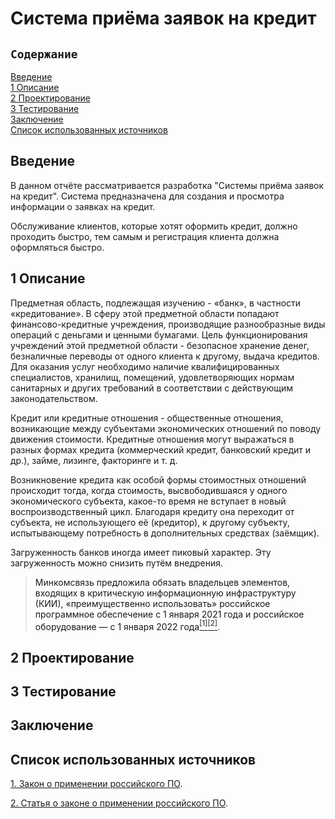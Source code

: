 # Система приёма заявок на кредит
## `Содержание`
[Введение](#introduction)  
[1 Описание](#description)  
[2 Проектирование](#design)  
[3 Тестирование](#testing)    
[Заключение](#conclusion)  
[Список использованных источников](#bibliography)  

<a name="introduction"/>

## Введение

В данном отчёте рассматривается разработка "Системы приёма заявок на кредит". Система предназначена для создания и просмотра информации о заявках на кредит.

Обслуживание клиентов, которые хотят оформить кредит, должно проходить быстро, тем самым и регистрация клиента должна оформляться быстро.

<a name="description"/>

## 1 Описание

Предметная область, подлежащая изучению - «банк», в частности «кредитование». В сферу этой предметной области попадают финансово-кредитные учреждения, производящие разнообразные виды операций с деньгами и ценными бумагами. Цель функционирования учреждений этой предметной области - безопасное хранение денег, безналичные переводы от одного клиента к другому, выдача кредитов. Для оказания услуг необходимо наличие квалифицированных специалистов, хранилищ, помещений, удовлетворяющих нормам санитарных и других требований в соответствии с действующим законодательством.

Кредит или кредитные отношения - общественные отношения, возникающие между субъектами экономических отношений по поводу движения стоимости. Кредитные отношения могут выражаться в разных формах кредита (коммерческий кредит, банковский кредит и др.), займе, лизинге, факторинге и т. д.

Возникновение кредита как особой формы стоимостных отношений происходит тогда, когда стоимость, высвободившаяся у одного экономического субъекта, какое-то время не вступает в новый воспроизводственный цикл. Благодаря кредиту она переходит от субъекта, не использующего её (кредитор), к другому субъекту, испытывающему потребность в дополнительных средствах (заёмщик).

Загруженность банков иногда имеет пиковый характер. Эту загруженность можно снизить путём внедрения.

> Минкомсвязь предложила обязать владельцев элементов, входящих в критическую информационную инфраструктуру (КИИ), «преимущественно использовать» российское программное обеспечение с 1 января 2021 года и российское оборудование — с 1 января 2022 года[<sup>[1]</sup>](#sourse_1)[<sup>[2]</sup>](#sourse_2).

<a name="design"/>

## 2 Проектирование

<a name="testing"/>

## 3 Тестирование

<a name="conclusion"/>

## Заключение

<a name="bibliography"/>

## Список использованных источников

<a name="sourse_1">

[1. Закон о применении российского ПО](https://regulation.gov.ru/projects#npa=102172).

<a name="sourse_2">

[2. Статья о законе о применении российского ПО](https://www.rbc.ru/technology_and_media/20/05/2020/5ec3f99e9a79472ccb6b522d#:~:text=%D0%9C%D0%B8%D0%BD%D0%BA%D0%BE%D0%BC%D1%81%D0%B2%D1%8F%D0%B7%D1%8C%20%D0%BF%D1%80%D0%B5%D0%B4%D0%BB%D0%BE%D0%B6%D0%B8%D0%BB%D0%B0%20%D0%BE%D0%B1%D1%8F%D0%B7%D0%B0%D1%82%D1%8C%20%D0%B2%D0%BB%D0%B0%D0%B4%D0%B5%D0%BB%D1%8C%D1%86%D0%B5%D0%B2%20%D1%8D%D0%BB%D0%B5%D0%BC%D0%B5%D0%BD%D1%82%D0%BE%D0%B2%2C%20%D0%B2%D1%85%D0%BE%D0%B4%D1%8F%D1%89%D0%B8%D1%85%20%D0%B2%20%D0%BA%D1%80%D0%B8%D1%82%D0%B8%D1%87%D0%B5%D1%81%D0%BA%D1%83%D1%8E%20%D0%B8%D0%BD%D1%84%D0%BE%D1%80%D0%BC%D0%B0%D1%86%D0%B8%D0%BE%D0%BD%D0%BD%D1%83%D1%8E%20%D0%B8%D0%BD%D1%84%D1%80%D0%B0%D1%81%D1%82%D1%80%D1%83%D0%BA%D1%82%D1%83%D1%80%D1%83%20(%D0%9A%D0%98%D0%98)%2C%20%C2%AB%D0%BF%D1%80%D0%B5%D0%B8%D0%BC%D1%83%D1%89%D0%B5%D1%81%D1%82%D0%B2%D0%B5%D0%BD%D0%BD%D0%BE%20%D0%B8%D1%81%D0%BF%D0%BE%D0%BB%D1%8C%D0%B7%D0%BE%D0%B2%D0%B0%D1%82%D1%8C%C2%BB%20%D1%80%D0%BE%D1%81%D1%81%D0%B8%D0%B9%D1%81%D0%BA%D0%B8%D0%B9%20%D1%81%D0%BE%D1%84%D1%82%20%D1%81%201%20%D1%8F%D0%BD%D0%B2%D0%B0%D1%80%D1%8F%202021%20%D0%B3%D0%BE%D0%B4%D0%B0%20%D0%B8%20%D1%80%D0%BE%D1%81%D1%81%D0%B8%D0%B9%D1%81%D0%BA%D0%BE%D0%B5%20%D0%BE%D0%B1%D0%BE%D1%80%D1%83%D0%B4%D0%BE%D0%B2%D0%B0%D0%BD%D0%B8%D0%B5%C2%A0%E2%80%94%20%D1%81%201%20%D1%8F%D0%BD%D0%B2%D0%B0%D1%80%D1%8F%202022%20%D0%B3%D0%BE%D0%B4%D0%B0).
